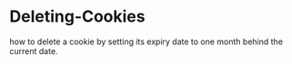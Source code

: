 # Deleting-Cookies
how to delete a cookie by setting its expiry date to one month behind the current date.
